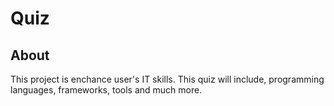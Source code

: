# Quiz

## About
This project is enchance user's IT skills. This quiz will include, programming languages, frameworks, tools and much more.

